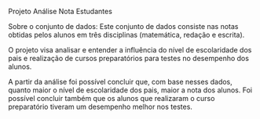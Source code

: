 Projeto Análise Nota Estudantes

Sobre o conjunto de dados:
Este conjunto de dados consiste nas notas obtidas pelos alunos em três disciplinas (matemática, redação e escrita).

O projeto visa analisar e entender a influência do nível de escolaridade dos pais e realização de cursos preparatórios para testes no desempenho dos alunos.


A partir da análise foi possível concluir que, com base nesses dados, quanto maior o nível de escolaridade dos pais, maior a nota dos alunos. Foi possível concluir também que os alunos que realizaram o curso preparatório tiveram um desempenho melhor nos testes.

